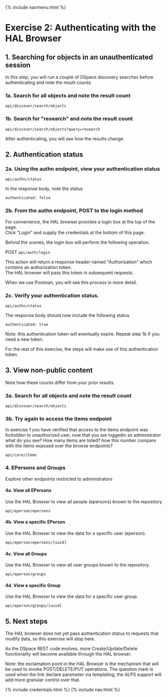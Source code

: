 {% include navmenu.html %}
# Exercise 2: Authenticating with the HAL Browser

## 1. Searching for objects in an unauthenticated session
In this step, you will run a couple of DSpace discovery searches before authenticating and note the result counts.

### 1a. Search for all objects and note the result count

`api/discover/search/objects`

### 1b. Search for "research" and note the result count

`api/discover/search/objects?query=research`

After authenticating, you will see how the results change.

## 2. Authentication status

### 2a. Using the authn endpoint, view your authentication status

`api/authn/status`

In the response body, note the status

    authenticated: false

### 2b. From the authn endpoint, POST to the login method
For convenience, the HAL browser provides a login box at the top of the page.  
Click "Login" and supply the credentials at the bottom of this page.

Behind the scenes, the login box will perform the following operation.

POST `api/auth/login`

This action will return a response header named "Authorization" which contains an authorization token.  
The HAL browser will pass this token in subsequent requests.

When we use Postman, you will see this process in more detail.

### 2c. Verify your authentication status.

`api/authn/status`

The response body should now include the following status.

    authenticated: true

Note: this authentication token will eventually expire.  Repeat step 1b if you need a new token.

For the rest of this exercise, the steps will make use of this authentication token.

## 3. View non-public content
Note how these counts differ from your prior results.

### 3a. Search for all objects and note the result count

`api/discover/search/objects`

### 3b. Try again to access the items endpoint

In exercise 1 you have verified that access to the items endpoint was forbidden to unauthorized user, now that you are loggedin as administrator what do you see?
How many items are listed? how this number compare with the items exposed over the browse endpoints?

`api/core/items`

### 4. EPersons and Groups
Explore other endpoints restricted to administrators

#### 4a. View all EPersons
Use the HAL Browser to view all people (epersons) known to the repository.

`api/eperson/epersons`

#### 4b. View a specific EPerson
Use the HAL Browser to view the data for a specific user (eperson).

`api/eperson/epersons/[uuid]`

#### 4c. View all Groups
Use the HAL Browser to view all user groups known to the repository.

`api/eperson/groups`

#### 4d. View a specific Group
Use the HAL Browser to view the data for a specific user group.

`api/eperson/groups/[uuid]`

## 5. Next steps

The HAL browser does not yet pass authentication status to requests that modify data, so this exercise will stop here.

As the DSpace REST code evolves, more Create/Update/Delete functionality will become available through the HAL browser.

Note: the exclamation point in the HAL Browser is the mechanism that will be used to invoke POST/DELETE/PUT operations. The question mark is used when the link declare parameter via templating, the ALPS support will add more granular control over that. 


{% include credentials.html %}
{% include nav.html %}
